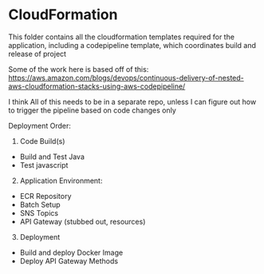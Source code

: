 # CloudFormation

This folder contains all the cloudformation templates required for the application,
including a codepipeline template, which coordinates build and release of project

Some of the work here is based off of this: https://aws.amazon.com/blogs/devops/continuous-delivery-of-nested-aws-cloudformation-stacks-using-aws-codepipeline/


I think All of this needs to be in a separate repo, 
unless I can figure out how to trigger the pipeline based on 
code changes only

Deployment Order:

1. Code Build(s)
 - Build and Test Java 
 - Test javascript
 
2. Application Environment:
 - ECR Repository
 - Batch Setup
 - SNS Topics
 - API Gateway (stubbed out, resources)
 
3. Deployment
 - Build and deploy Docker Image
 - Deploy API Gateway Methods